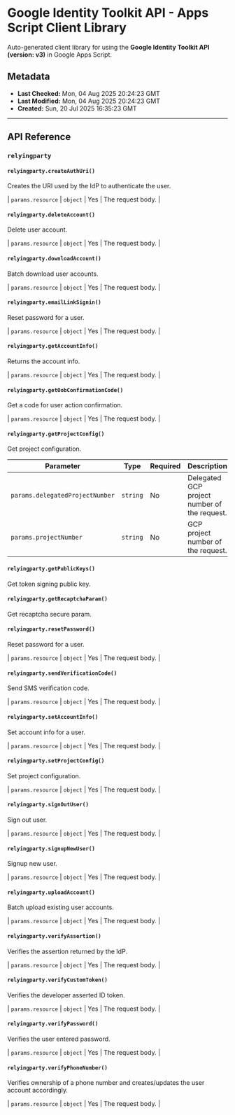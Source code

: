# Google Identity Toolkit API - Apps Script Client Library

Auto-generated client library for using the **Google Identity Toolkit API (version: v3)** in Google Apps Script.

## Metadata

- **Last Checked:** Mon, 04 Aug 2025 20:24:23 GMT
- **Last Modified:** Mon, 04 Aug 2025 20:24:23 GMT
- **Created:** Sun, 20 Jul 2025 16:35:23 GMT



---

## API Reference

### `relyingparty`

#### `relyingparty.createAuthUri()`

Creates the URI used by the IdP to authenticate the user.

| `params.resource` | `object` | Yes | The request body. |

#### `relyingparty.deleteAccount()`

Delete user account.

| `params.resource` | `object` | Yes | The request body. |

#### `relyingparty.downloadAccount()`

Batch download user accounts.

| `params.resource` | `object` | Yes | The request body. |

#### `relyingparty.emailLinkSignin()`

Reset password for a user.

| `params.resource` | `object` | Yes | The request body. |

#### `relyingparty.getAccountInfo()`

Returns the account info.

| `params.resource` | `object` | Yes | The request body. |

#### `relyingparty.getOobConfirmationCode()`

Get a code for user action confirmation.

| `params.resource` | `object` | Yes | The request body. |

#### `relyingparty.getProjectConfig()`

Get project configuration.

| Parameter | Type | Required | Description |
|---|---|---|---|
| `params.delegatedProjectNumber` | `string` | No | Delegated GCP project number of the request. |
| `params.projectNumber` | `string` | No | GCP project number of the request. |

#### `relyingparty.getPublicKeys()`

Get token signing public key.


#### `relyingparty.getRecaptchaParam()`

Get recaptcha secure param.


#### `relyingparty.resetPassword()`

Reset password for a user.

| `params.resource` | `object` | Yes | The request body. |

#### `relyingparty.sendVerificationCode()`

Send SMS verification code.

| `params.resource` | `object` | Yes | The request body. |

#### `relyingparty.setAccountInfo()`

Set account info for a user.

| `params.resource` | `object` | Yes | The request body. |

#### `relyingparty.setProjectConfig()`

Set project configuration.

| `params.resource` | `object` | Yes | The request body. |

#### `relyingparty.signOutUser()`

Sign out user.

| `params.resource` | `object` | Yes | The request body. |

#### `relyingparty.signupNewUser()`

Signup new user.

| `params.resource` | `object` | Yes | The request body. |

#### `relyingparty.uploadAccount()`

Batch upload existing user accounts.

| `params.resource` | `object` | Yes | The request body. |

#### `relyingparty.verifyAssertion()`

Verifies the assertion returned by the IdP.

| `params.resource` | `object` | Yes | The request body. |

#### `relyingparty.verifyCustomToken()`

Verifies the developer asserted ID token.

| `params.resource` | `object` | Yes | The request body. |

#### `relyingparty.verifyPassword()`

Verifies the user entered password.

| `params.resource` | `object` | Yes | The request body. |

#### `relyingparty.verifyPhoneNumber()`

Verifies ownership of a phone number and creates/updates the user account accordingly.

| `params.resource` | `object` | Yes | The request body. |